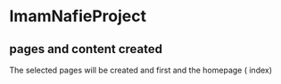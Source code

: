 # ImamNafieProject


## pages and content created
The selected pages will be created and first and the homepage ( index)
